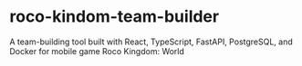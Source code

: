 # roco-kindom-team-builder
A team-building tool built with React, TypeScript, FastAPI, PostgreSQL, and Docker for mobile game Roco Kingdom: World
